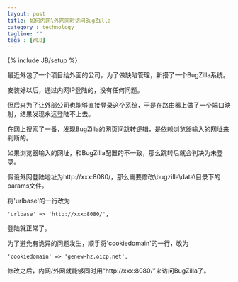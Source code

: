 ```yaml
---
layout: post
title: 如何内网\外网同时访问BugZilla
category : technology
tagline: ""
tags : [WEB]
---
```

{% include JB/setup %}

最近外包了一个项目给外面的公司，为了做缺陷管理，新搭了一个BugZilla系统。

安装好以后，通过内网IP登陆的，没有任何问题。

但后来为了让外部公司也能够直接登录这个系统，于是在路由器上做了一个端口映射，结果发现永远登陆不上去。

在网上搜索了一番，发现BugZilla的网页间跳转逻辑，是依赖浏览器输入的网址来判断的。

如果浏览器输入的网址，和BugZilla配置的不一致，那么跳转后就会判决为未登录。

假设外网登陆地址为http://xxx:8080/，那么需要修改\bugzilla\data\目录下的params文件。

将'urlbase'的一行改为   

	'urlbase' => 'http://xxx:8080/',

登陆就正常了。

为了避免有诡异的问题发生，顺手将'cookiedomain'的一行，改为   

	'cookiedomain' => 'genew-hz.oicp.net',
	
修改之后，内网/外网就能够同时用“http://xxx:8080/”来访问BugZilla了。